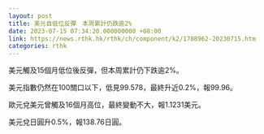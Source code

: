 ```yaml
---
layout: post
title: 美元自低位反彈　本周累計仍跌逾2%
date: 2023-07-15 07:34:20.000000000 +08:00
link: https://news.rthk.hk/rthk/ch/component/k2/1708962-20230715.htm
categories: rthk
---
```


美元觸及15個月低位後反彈，但本周累計仍下跌逾2%。

美元指數仍然在100關口以下，低見99.578，最終升近0.2%，報99.96。

歐元兌美元曾觸及16個月高位，最終變動不大，報1.1231美元。

美元兌日圓升0.5%，報138.76日圓。
